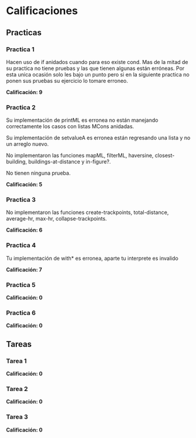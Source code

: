 # Calificaciones

## Practicas

### Practica 1

Hacen uso de if anidados cuando para eso existe cond. Mas de la mitad 
de su practica no tiene pruebas y las que tienen algunas están erróneas.
Por esta unica ocasión solo les bajo un punto pero si en la siguiente practica
no ponen sus pruebas su ejercicio lo tomare erroneo.

**Calificación: 9**

### Practica 2

Su implementación de printML es erronea no están manejando correctamente los casos con listas MCons anidadas.

Su implementación de setvalueA es erronea están regresando una lista y no un arreglo nuevo.

No implementaron las funciones mapML, filterML, haversine, closest-building, buildings-at-distance y in-figure?.

No tienen ninguna prueba.

**Calificación: 5**

### Practica 3
No implementaron las funciones create-trackpoints, total-distance, average-hr,
max-hr, collapse-trackpoints.

**Calificación: 6**

### Practica 4
Tu implementación de with* es erronea, aparte tu interprete es invalido 

**Calificación: 7**

### Practica 5

**Calificación: 0**

### Practica 6

**Calificación: 0**

## Tareas

### Tarea 1

**Calificación: 0**

### Tarea 2

**Calificación: 0**

### Tarea 3

**Calificación: 0**
